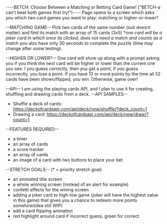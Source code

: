 ----BETCH: Choose Between a Matching or Betting Card Game! ("BETCH-a can't beat both games first try!")----
Page opens to a screen which asks you which two card games you want to play: matching or higher-or-lower?

--MATCHING GAME--
Pick two cards of the same number (suit doesnt matter) and find its match with an array of 15 cards (3x5) **one card will be a joker card in which once its clicked, does not need a match and counts as a match* you also have only 30 seconds to complete the puzzle (time may change after some testing).

--HIGHER OR LOWER?--
One card will show up along with a prompt asking you if you think the next card will be higher or lower than the current one you see. I you guess correctly, then you get a point, if you guess incorrectly, you lose a point. If you have 13 or more points by the time all 52 cards have been shown/flipped, you win. Otherwise, game over!

--API--
I am using the playing cards API, and I plan to use it for creating, shuffling and drawing cards from a deck.
--API SAMPLES-- 
- Shuffle a deck of cards: https://deckofcardsapi.com/api/deck/new/shuffle/?deck_count=1
- Drawing a card: https://deckofcardsapi.com/api/deck/new/draw/?count=1

--FEATURES REQUIRED--
- a timer
- an array of cards
- a score tracker
- an array of cards
- an image of a card with two buttons to place your bet

--STRETCH GOALS-- (* = priority stretch goal)
- an animated title screen
- a whole winning screen (instead of an alert for example)
- confetti effects for the wining screen
- adding a joker card to high-low game (joker will have the highest value in this game) that gives you a chance to redeem more points somehow(idea still WIP)
- add a card flipping animation
- red highlight around card if incorrect guess, green for correct